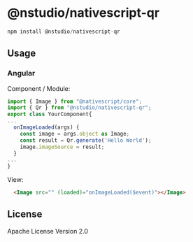 # @nstudio/nativescript-qr

```javascript
npm install @nstudio/nativescript-qr
```

## Usage

### Angular

Component / Module:
```typescript
import { Image } from "@nativescript/core";
import { Qr } from "@nstudio/nativescript-qr";
export class YourComponent{
...
  onImageLoaded(args) {
    const image = args.object as Image;
    const result = Qr.generate('Hello World');
    image.imageSource = result;
  }
...
}
```

View:

```html
  <Image src="" (loaded)="onImageLoaded($event)"></Image>
```

## License

Apache License Version 2.0
